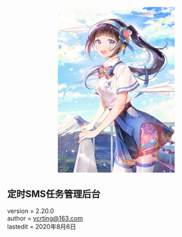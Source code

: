 <center><img width = '270' src ="https://raw.githubusercontent.com/VcrTing/SMSTask/master/0.png"/></center>
  
## 定时SMS任务管理后台
version = 2.20.0  
author = vcrting@163.com  
lastedit = 2020年8月6日